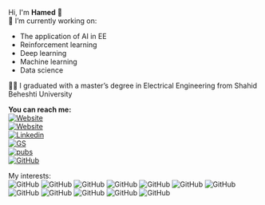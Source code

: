 Hi, I'm **Hamed** 👋  
:dart: I’m currently working on:
- The application of AI in EE
- Reinforcement learning
- Deep learning
- Machine learning
- Data science

:man_student: I graduated with a master’s degree in Electrical Engineering from Shahid Beheshti University  
  
**You can reach me:**  
[![Website](https://img.shields.io/badge/Email:-hamedmokazemi@gmail.com-C51A4A?style=flat-square)](mailto:hamedmokazemi@gmail.com)  
[![Website](https://img.shields.io/badge/Site:-abouthamed.com-blue?style=flat-square)](https://abouthamed.com)  
[![Linkedin](https://img.shields.io/badge/LinkedIn-0077B5?style=flat-square&logo=LinkedIn)](https://www.linkedin.com/in/hamedmokazemi/)  
[![GS](https://img.shields.io/badge/Google%20Scholar-black?style=flat-square&logo=Google%20Scholar)](https://scholar.google.com/citations?hl=en&user=NjtgLrwAAAAJ)  
[![pubs](https://img.shields.io/badge/Publons-336699?style=flat-square)](https://publons.com/researcher/3963629/hamed-mohammad-kazemi/)  
[![GitHub](https://img.shields.io/badge/GitHub-100000?style=flat-square&logo=GitHub)](https://github.com/hamedmokazemi)  
  
  
  
My interests:  
![GitHub](https://img.shields.io/badge/Python-3776AB?style=flat-square&logo=python&logoColor=white)   ![GitHub](https://img.shields.io/badge/TensorFlow-FF6F00?style=flat-square&logo=TensorFlow&logoColor=white)   ![GitHub](https://img.shields.io/badge/Keras-D00000?style=flat-square&logo=Keras&logoColor=white)   ![GitHub](https://img.shields.io/badge/PyTorch-%23EE4C2C.svg)   ![GitHub](https://img.shields.io/badge/scikit_learn-F7931E?style=flat-square&logo=scikit-learn&logoColor=white)   ![GitHub](https://img.shields.io/badge/Jupyter-F37626.svg?&style=flat-square&logo=Jupyter&logoColor=white)      ![GitHub](https://img.shields.io/badge/conda-342B029.svg?&style=flat-square&logo=anaconda&logoColor=white)      ![GitHub](https://img.shields.io/badge/pycharm-143?style=flat-square&logo=pycharm&logoColor=black&color=black&labelColor=green)      ![GitHub](https://img.shields.io/badge/sublime_text-%23575757.svg?&style=flat-square&logo=sublime-text&logoColor=important)      ![GitHub](https://img.shields.io/badge/Atom-66595C?style=flat-square&logo=Atom&logoColor=white
)      ![GitHub](https://colab.research.google.com/assets/colab-badge.svg)     ![GitHub](https://img.shields.io/badge/RASPBERRY%20PI-C51A4A.svg?&style=flat-square&logo=raspberry%20pi&logoColor=white)      
